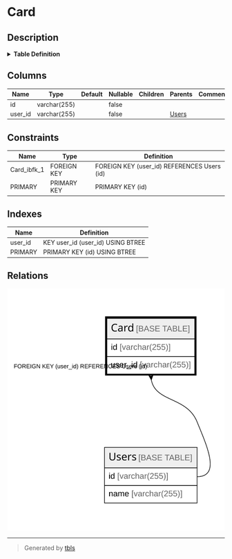 # Card

## Description

<details>
<summary><strong>Table Definition</strong></summary>

```sql
CREATE TABLE `Card` (
  `id` varchar(255) NOT NULL,
  `user_id` varchar(255) NOT NULL,
  PRIMARY KEY (`id`),
  KEY `user_id` (`user_id`),
  CONSTRAINT `Card_ibfk_1` FOREIGN KEY (`user_id`) REFERENCES `Users` (`id`) ON DELETE RESTRICT ON UPDATE RESTRICT
) ENGINE=InnoDB DEFAULT CHARSET=utf8mb4 COLLATE=utf8mb4_0900_ai_ci
```

</details>

## Columns

| Name | Type | Default | Nullable | Children | Parents | Comment |
| ---- | ---- | ------- | -------- | -------- | ------- | ------- |
| id | varchar(255) |  | false |  |  |  |
| user_id | varchar(255) |  | false |  | [Users](Users.md) |  |

## Constraints

| Name | Type | Definition |
| ---- | ---- | ---------- |
| Card_ibfk_1 | FOREIGN KEY | FOREIGN KEY (user_id) REFERENCES Users (id) |
| PRIMARY | PRIMARY KEY | PRIMARY KEY (id) |

## Indexes

| Name | Definition |
| ---- | ---------- |
| user_id | KEY user_id (user_id) USING BTREE |
| PRIMARY | PRIMARY KEY (id) USING BTREE |

## Relations

![er](Card.svg)

---

> Generated by [tbls](https://github.com/k1LoW/tbls)
